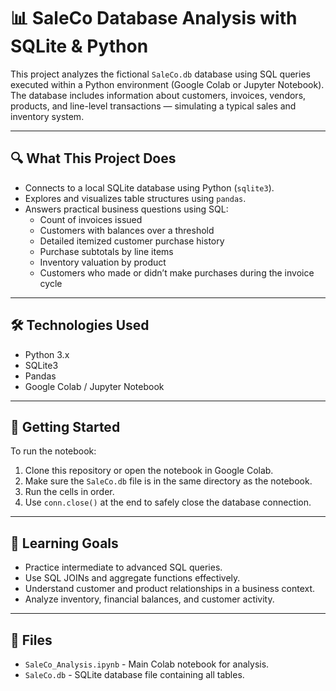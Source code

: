 # 📊 SaleCo Database Analysis with SQLite & Python

This project analyzes the fictional `SaleCo.db` database using SQL queries executed within a Python environment (Google Colab or Jupyter Notebook). The database includes information about customers, invoices, vendors, products, and line-level transactions — simulating a typical sales and inventory system.

---

## 🔍 What This Project Does

- Connects to a local SQLite database using Python (`sqlite3`).
- Explores and visualizes table structures using `pandas`.
- Answers practical business questions using SQL:
  - Count of invoices issued
  - Customers with balances over a threshold
  - Detailed itemized customer purchase history
  - Purchase subtotals by line items
  - Inventory valuation by product
  - Customers who made or didn’t make purchases during the invoice cycle

---

## 🛠️ Technologies Used

- Python 3.x
- SQLite3
- Pandas
- Google Colab / Jupyter Notebook

---

## 🚀 Getting Started

To run the notebook:

1. Clone this repository or open the notebook in Google Colab.
2. Make sure the `SaleCo.db` file is in the same directory as the notebook.
3. Run the cells in order.
4. Use `conn.close()` at the end to safely close the database connection.

---

## 🎯 Learning Goals

- Practice intermediate to advanced SQL queries.
- Use SQL JOINs and aggregate functions effectively.
- Understand customer and product relationships in a business context.
- Analyze inventory, financial balances, and customer activity.

---

## 📂 Files

- `SaleCo_Analysis.ipynb` - Main Colab notebook for analysis.
- `SaleCo.db` - SQLite database file containing all tables.
